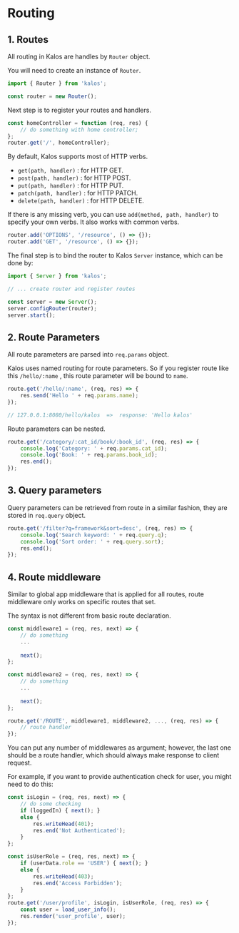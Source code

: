 # Routing

## 1. Routes

All routing in Kalos are handles by `Router` object.

You will need to create an instance of `Router`.

```js
import { Router } from 'kalos';

const router = new Router();
```

Next step is to register your routes and handlers.

```js
const homeController = function (req, res) {
    // do something with home controller;  
};
router.get('/', homeController);
```

By default, Kalos supports most of HTTP verbs.

- `get(path, handler)` : for HTTP GET.
- `post(path, handler)` : for HTTP POST.
- `put(path, handler)` : for HTTP PUT.
- `patch(path, handler)` : for HTTP PATCH.
- `delete(path, handler)` : for HTTP DELETE.

If there is any missing verb, you can use `add(method, path, handler)` to specify your own verbs.
It also works with common verbs.

```js
router.add('OPTIONS', '/resource', () => {});
router.add('GET', '/resource', () => {});
```

The final step is to bind the router to Kalos `Server` instance, which can be done by:

```js
import { Server } from 'kalos';

// ... create router and register routes

const server = new Server();
server.configRouter(router);
server.start();
```

## 2. Route Parameters

All route parameters are parsed into `req.params` object.

Kalos uses named routing for route parameters. So if you register route like this `/hello/:name` , this route parameter will be bound to `name`.

```js
route.get('/hello/:name', (req, res) => {
    res.send('Hello ' + req.params.name);
});

// 127.0.0.1:8080/hello/kalos  =>  response: 'Hello kalos'
```

Route parameters can be nested.

```js
route.get('/category/:cat_id/book/:book_id', (req, res) => {
    console.log('Category: ' + req.params.cat_id);
    console.log('Book: ' + req.params.book_id);
    res.end();
});
```

## 3. Query parameters

Query parameters can be retrieved from route in a similar fashion, they are stored in `req.query` object.

```js
route.get('/filter?q=framework&sort=desc', (req, res) => {
    console.log('Search keyword: ' + req.query.q);
    console.log('Sort order: ' + req.query.sort);
    res.end();
});
```

## 4. Route middleware

Similar to global app middleware that is applied for all routes, route middleware only works on specific routes that set.

The syntax is not different from basic route declaration.

```js
const middleware1 = (req, res, next) => {
    // do something
    ...
    
    next();
};

const middleware2 = (req, res, next) => {
    // do something
    ...
    
    next();
};

route.get('/ROUTE', middleware1, middleware2, ..., (req, res) => {
    // route handler
});
```

You can put any number of middlewares as argument; however, the last one should be a route handler, which should always make response to client request.

For example, if you want to provide authentication check for user, you might need to do this:

```js
const isLogin = (req, res, next) => {
    // do some checking
    if (loggedIn) { next(); }
    else {
        res.writeHead(401);
        res.end('Not Authenticated');
    }
};

const isUserRole = (req, res, next) => {
    if (userData.role == 'USER') { next(); }
    else {
        res.writeHead(403);
        res.end('Access Forbidden');
    }
};
route.get('/user/profile', isLogin, isUserRole, (req, res) => {
    const user = load_user_info();
    res.render('user_profile', user);
});
```
